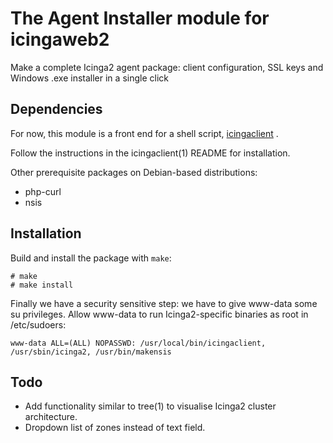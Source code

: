 # The Agent Installer module for icingaweb2
Make a complete Icinga2 agent package: client configuration, SSL keys and
Windows .exe installer in a single click

## Dependencies

For now, this module is a front end for a shell script,
[icingaclient](https://github.com/sol1/icingaclient)
.

Follow the instructions in the icingaclient(1) README for installation.

Other prerequisite packages on Debian-based distributions:

 - php-curl
 - nsis


## Installation
Build and install the package with `make`:

`# make`  
`# make install`

Finally we have a security sensitive step: we have to give www-data some su
privileges. Allow www-data to run Icinga2-specific binaries as root in
/etc/sudoers:

`
www-data ALL=(ALL) NOPASSWD: /usr/local/bin/icingaclient, /usr/sbin/icinga2,
/usr/bin/makensis
`

## Todo
 - Add functionality similar to tree(1) to visualise Icinga2 cluster
   architecture.
 - Dropdown list of zones instead of text field.
